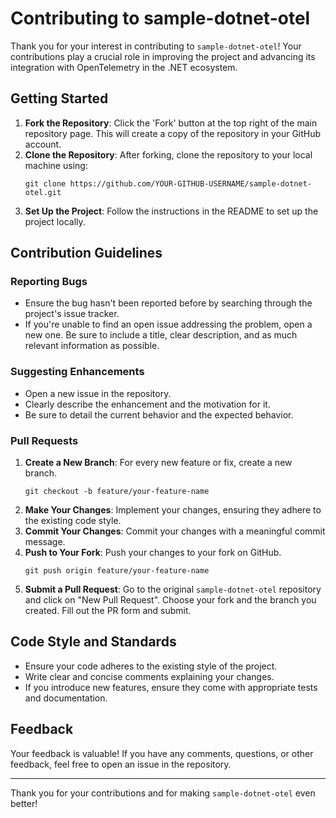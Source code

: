 # Contributing to sample-dotnet-otel

Thank you for your interest in contributing to `sample-dotnet-otel`! Your contributions play a crucial role in improving the project and advancing its integration with OpenTelemetry in the .NET ecosystem.

## Getting Started

1. **Fork the Repository**: Click the 'Fork' button at the top right of the main repository page. This will create a copy of the repository in your GitHub account.
2. **Clone the Repository**: After forking, clone the repository to your local machine using:
   ```
   git clone https://github.com/YOUR-GITHUB-USERNAME/sample-dotnet-otel.git
   ```
3. **Set Up the Project**: Follow the instructions in the README to set up the project locally.

## Contribution Guidelines

### Reporting Bugs

- Ensure the bug hasn't been reported before by searching through the project's issue tracker.
- If you're unable to find an open issue addressing the problem, open a new one. Be sure to include a title, clear description, and as much relevant information as possible.

### Suggesting Enhancements

- Open a new issue in the repository.
- Clearly describe the enhancement and the motivation for it.
- Be sure to detail the current behavior and the expected behavior.

### Pull Requests

1. **Create a New Branch**: For every new feature or fix, create a new branch.
   ```
   git checkout -b feature/your-feature-name
   ```
2. **Make Your Changes**: Implement your changes, ensuring they adhere to the existing code style.
3. **Commit Your Changes**: Commit your changes with a meaningful commit message.
4. **Push to Your Fork**: Push your changes to your fork on GitHub.
   ```
   git push origin feature/your-feature-name
   ```
5. **Submit a Pull Request**: Go to the original `sample-dotnet-otel` repository and click on "New Pull Request". Choose your fork and the branch you created. Fill out the PR form and submit.

## Code Style and Standards

- Ensure your code adheres to the existing style of the project.
- Write clear and concise comments explaining your changes.
- If you introduce new features, ensure they come with appropriate tests and documentation.

## Feedback

Your feedback is valuable! If you have any comments, questions, or other feedback, feel free to open an issue in the repository.

---

Thank you for your contributions and for making `sample-dotnet-otel` even better!
